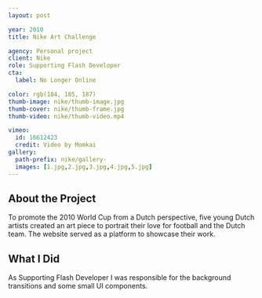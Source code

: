 ```yaml
---
layout: post

year: 2010
title: Nike Art Challenge

agency: Personal project
client: Nike
role: Supporting Flash Developer
cta:
  label: No Longer Online

color: rgb(184, 185, 187)
thumb-image: nike/thumb-image.jpg
thumb-cover: nike/thumb-frame.jpg
thumb-video: nike/thumb-video.mp4

vimeo:
  id: 16612423
  credit: Video by Momkai
gallery:
  path-prefix: nike/gallery-
  images: [1.jpg,2.jpg,3.jpg,4.jpg,5.jpg]
---
```


About the Project
-----------------
To promote the 2010 World Cup from a Dutch perspective, five young Dutch artists created an art piece to portrait their love for football and the Dutch team. The website served as a platform to showcase their work.

What I Did
----------
As Supporting Flash Developer I was responsible for the background transitions and some small UI components.